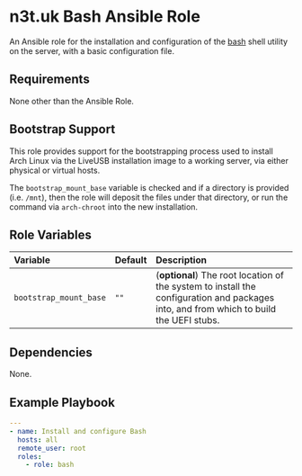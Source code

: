 # n3t.uk Bash Ansible Role

An Ansible role for the installation and configuration of the [bash][bash-shell]
shell utility on the server, with a basic configuration file.

[bash-shell]: https://www.gnu.org/software/bash/

## Requirements

None other than the Ansible Role.

## Bootstrap Support

This role provides support for the bootstrapping process used to install Arch
Linux via the LiveUSB installation image to a working server, via either
physical or virtual hosts.

The `bootstrap_mount_base` variable is checked and if a directory is provided
(i.e. `/mnt`), then the role will deposit the files under that directory, or run
the command via `arch-chroot` into the new installation.

## Role Variables

| Variable               | Default | Description                                                                                                                            |
| :--------------------- | :------ | :------------------------------------------------------------------------------------------------------------------------------------- |
| `bootstrap_mount_base` | `""`    | (**optional**) The root location of the system to install the configuration and packages into, and from which to build the UEFI stubs. |

## Dependencies

None.

## Example Playbook

```yaml
---
- name: Install and configure Bash
  hosts: all
  remote_user: root
  roles:
    - role: bash
```
